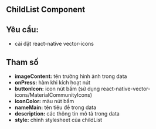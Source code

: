 ## ChildList Component
## Yêu cầu:
- cài đặt react-native vector-icons
## Tham số
- **imageContent:** tên trường hình ảnh trong data
- **onPress:** hàm khi kích hoạt nút
- **buttonIcon:** icon nút bấm (sử dụng react-native-vector-icons/MaterialCommunityIcons)
- **iconColor:** màu nút bấm
- **nameMain:** tên tiêu đề trong data
- **description:** các thông tin mô tả trong data
- **style:** chỉnh stylesheet của childList

